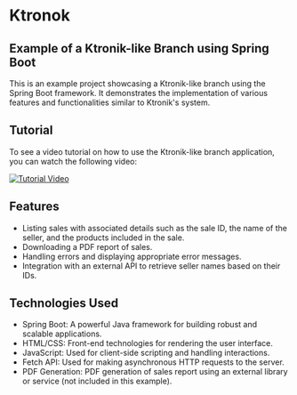 # Ktronok
## Example of a Ktronik-like Branch using Spring Boot

This is an example project showcasing a Ktronik-like branch using the Spring Boot framework. It demonstrates the implementation of various features and functionalities similar to Ktronik's system.
## Tutorial

To see a video tutorial on how to use the Ktronik-like branch application, you can watch the following video:

[![Tutorial Video](https://img.youtube.com/vi/Zp2ZwrSVU2Y/0.jpg)](https://youtu.be/Zp2ZwrSVU2Y)

## Features

- Listing sales with associated details such as the sale ID, the name of the seller, and the products included in the sale.
- Downloading a PDF report of sales.
- Handling errors and displaying appropriate error messages.
- Integration with an external API to retrieve seller names based on their IDs.

## Technologies Used

- Spring Boot: A powerful Java framework for building robust and scalable applications.
- HTML/CSS: Front-end technologies for rendering the user interface.
- JavaScript: Used for client-side scripting and handling interactions.
- Fetch API: Used for making asynchronous HTTP requests to the server.
- PDF Generation: PDF generation of sales report using an external library or service (not included in this example).


